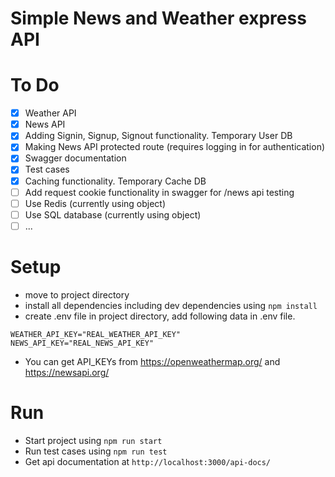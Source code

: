 # Simple News and Weather express API

# To Do
- [x] Weather API
- [x] News API
- [x] Adding Signin, Signup, Signout functionality. Temporary User DB
- [x] Making News API protected route (requires logging in for authentication)
- [x] Swagger documentation
- [x] Test cases
- [x] Caching functionality. Temporary Cache DB
- [ ] Add request cookie functionality in swagger for /news api testing
- [ ] Use Redis (currently using object)
- [ ] Use SQL database (currently using object)
- [ ] ...

# Setup
- move to project directory
- install all dependencies including dev dependencies using `npm install`
- create .env file in project directory, add following data in .env file.
```
WEATHER_API_KEY="REAL_WEATHER_API_KEY"
NEWS_API_KEY="REAL_NEWS_API_KEY"
```
- You can get API_KEYs from https://openweathermap.org/ and https://newsapi.org/

# Run
- Start project using `npm run start`
- Run test cases using `npm run test`
- Get api documentation at `http://localhost:3000/api-docs/`

